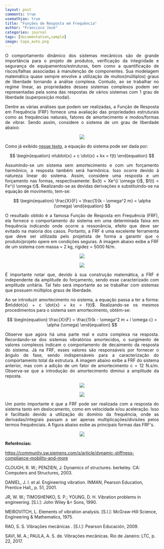 ```yaml
---
layout: post
comments: true
usemathjax: true
title: "Funções de Resposta em Frequência"
author: "Francisco José"
categories: journal
tags: [documentation,sample]
image: Capa_auto.png
---
```

<html>
<body>

<p align="justify"> O comportamento dinâmico dos sistemas mecânicos são de grande importância para o projeto de produtos, verificação da integridade e segurança de equipamentos/estruturas, bem como a quantificação de riscos/falhas associadas à manutenção de componentes. Sua modelagem matemática quase sempre envolve a utilização de muitos(múltiplos) graus de liberdade tornando a análise complexa. Contudo, ao se trabalhar no regime linear, as propriedades desses sistemas complexos podem ser representadas pela soma das respostas de vários sistemas com 1 grau de liberdade (superposição modal).
</p>

<p align="justify"> Dentre as várias análises que podem ser realizadas, a Função de Resposta em Frequência (FRF) fornece uma avaliação das propriedades estruturais como as frequências naturais, fatores de amortecimento e modos/formas de vibrar. Sendo assim, considere o sistema de um grau de liberdade abaixo:
</p>
 
<p align = "center">
<img src="http://engfrancisco.com/assets/img/DGL_1.PNG"></p>

<p align="justify"> Como já exibido <a href="http://engfrancisco.com/journal/analise_modal.html">nesse texto</a>, a equação do sistema pode ser dada por:
</p>

$$
\begin{equation}
m\ddot{x} + c \dot{x} + kx = f(t)
\end{equation}
$$

<p align="justify"> Assumindo-se um sistema sem amortecimento e com um forçamento harmônico, a resposta também será harmônica. Isso ocorre devido à natureza linear do sistema. Assim, considere uma resposta e um forçamento nas formas, respectivamente: $x(t) = Xe^{i \omega t}$, $f(t) = Fe^{i \omega t}$. Realizando-se as devidas derivações e substituindo-se na equação de movimento, tem-se:
</p>

$$
\begin{equation}
\frac{X}{F} = \frac{1}{k - \omega^2 m} = \alpha (\omega)
\end{equation}
$$

<p align="justify"> O resultado obtido é a famosa Função de Resposta em Frequência (FRF), ela fornece o comportamento do sistema em uma determinada faixa em frequência indicando onde ocorre a ressonância, efeito que deve ser evitado na maioria dos casos. Portanto, a FRF é uma excelente ferramenta que deve ser utilizada pelo projetista de forma a garantir que o produto/projeto opere em condições seguras. A imagem abaixo exibe a FRF de um sistema com massa = 2 kg, rigidez = 5000 N/m.
</p>

<p align = "center">
<img src="http://engfrancisco.com/assets/img/FRF_sem_amortecimento.png"></p>

<p align = "center">
<img src="http://engfrancisco.com/assets/img/angulo_fase_sem_amortecimento.png"></p>

<p align="justify"> É importante notar que, devido à sua construção matemática, a FRF é independente da amplitude do forçamento, sendo esse caracterizado com amplitude unitária. Tal fato será importante ao se trabalhar com sistemas que possuem múltiplos graus de liberdade.
</p>

<p align="justify"> Ao se introduzir amortecimento no sistema, a equação passa a ter a forma: $m\ddot{x} + c \dot{x} + kx = f(t)$. Realizando-se os mesmos procedimentos para o sistema sem amortecimento, obtém-se:
</p>

$$
\begin{equation}
\frac{X}{F} = \frac{1}{k - \omega^2 m + i \omega c} = \alpha (\omega)
\end{equation}
$$

<p align="justify"> Observe que agora há uma parte real e outra complexa na resposta. Recordando-se dos sistemas vibratórios amortecidos, o surgimento de valores complexos indicam o comportamento de decaimento da resposta do sistema. Já na FRF, esses valores são responsáveis por fornecer o ângulo de fase, sendo indispensáveis para a caracterização do comportamento total da estrutura. A imagem abaixo exibe a FRF do sistema anterior, mas com a adição de um fator de amortecimento c = 12 N.s/m. Observa-se que a introdução do amortecimento diminui a amplitude da reposta.
</p>

<p align = "center">
<img src="http://engfrancisco.com/assets/img/FRF_com_amortecimento.png"></p>

<p align = "center">
<img src="http://engfrancisco.com/assets/img/angulo_fase_com_amortecimento.png"></p>

<p align="justify"> Um ponto importante é que a FRF pode ser realizada com a resposta do sistema tanto em deslocamento, como em velocidade e/ou aceleração. Isso é facilitado devido a utilização do domínio da frequência, onde as derivadas/integrais passam a ser apenas multiplicações/divisões pelos termos frequênciais. A figura abaixo exibe as principais formas das FRF's.
</p>

<p align = "center">
<img src="http://engfrancisco.com/assets/img/FRF_siemens.png"></p>



<p align="justify"><b>Referências:</b>

<p> <a href="https://community.sw.siemens.com/s/article/dynamic-stiffness-compliance-mobility-and-more">https://community.sw.siemens.com/s/article/dynamic-stiffness-compliance-mobility-and-more</a>
</p>

<p>CLOUGH, R. W.; PENZIEN, J. Dynamics of structures. berkeley. CA: Computers and Structures, 2003.</p>

<p>DANIEL, J. I. et al. Engineering vibration. INMAN, Pearson Education, Prentice Hall,, p. 51, 2001.</p>

<p>JR, W. W.; TIMOSHENKO, S. P.; YOUNG, D. H. Vibration problems in engineering. [S.l.]: John Wiley &<
Sons, 1990.</p>

<p>MEIROVITCH, L. Elements of vibration analysis. [S.l.]: McGraw-Hill Science, Engineering &
Mathematics, 1975.</p>

<p>RAO, S. S. Vibrações mecânicas . [S.l.]: Pearson Educación, 2009.</p>

<p>SAVI, M. A.; PAULA, A. S. de. Vibrações mecânicas. Rio de Janeiro: LTC, p. 22, 2017.</p>
</p>
